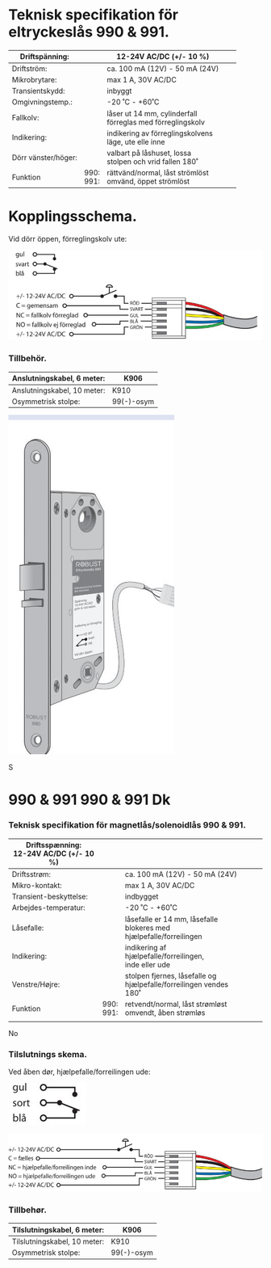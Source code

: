 # Teknisk specifikation för eltryckeslås 990 & 991.

| Driftspänning:      |              | 12-24V AC/DC (+/- 10 %)                                       |  |  |
|---------------------|--------------|---------------------------------------------------------------|--|--|
| Driftström:         |              | ca. 100 mA (12V) - 50 mA (24V)                                |  |  |
| Mikrobrytare:       |              | max 1 A, 30V AC/DC                                            |  |  |
| Transientskydd:     |              | inbyggt                                                       |  |  |
| Omgivningstemp.:    |              | -20 ˚C - +60˚C                                                |  |  |
| Fallkolv:           |              | låser ut 14 mm, cylinderfall<br>förreglas med förreglingskolv |  |  |
| Indikering:         |              | indikering av förreglingskolvens<br>läge, ute elle inne       |  |  |
| Dörr vänster/höger: |              | valbart på låshuset, lossa<br>stolpen och vrid fallen 180˚    |  |  |
| Funktion            | 990:<br>991: | rättvänd/normal, låst strömlöst<br>omvänd, öppet strömlöst    |  |  |

# Kopplingsschema.

Vid dörr öppen, förreglingskolv ute:

![](_page_0_Figure_5.jpeg)

### Tillbehör.

| Anslutningskabel, 6 meter:  | K906       |
|-----------------------------|------------|
| Anslutningskabel, 10 meter: | K910       |
| Osymmetrisk stolpe:         | 99(-)-osym |

![](_page_0_Picture_8.jpeg)

S

# 990 & 991 990 & 991 Dk

### Teknisk specifikation för magnetlås/solenoidlås 990 & 991.

| Driftsspænning:<br>12-24V AC/DC (+/- 10 %) |              |                                                                        |  |  |  |
|--------------------------------------------|--------------|------------------------------------------------------------------------|--|--|--|
| Driftsstrøm:                               |              | ca. 100 mA (12V) - 50 mA (24V)                                         |  |  |  |
| Mikro-kontakt:                             |              | max 1 A, 30V AC/DC                                                     |  |  |  |
| Transient-beskyttelse:                     |              | indbygget                                                              |  |  |  |
| Arbejdes-temperatur:                       |              | -20 ˚C - +60˚C                                                         |  |  |  |
| Låsefalle:                                 |              | låsefalle er 14 mm, låsefalle<br>blokeres med hjælpefalle/forreilingen |  |  |  |
| Indikering:                                |              | indikering af hjælpefalle/forreilingen,<br>inde eller ude              |  |  |  |
| Venstre/Højre:                             |              | stolpen fjernes, låsefalle og<br>hjælpefalle/forreilingen vendes 180˚  |  |  |  |
| Funktion                                   | 990:<br>991: | retvendt/normal, låst strømløst<br>omvendt, åben strømløs              |  |  |  |
|                                            |              |                                                                        |  |  |  |

No

### Tilslutnings skema.

Ved åben dør, hjælpefalle/forreilingen ude:

![](_page_0_Figure_14.jpeg)

![](_page_0_Figure_15.jpeg)

### Tillbehør.

| Tilslutningskabel, 6 meter:  | K906       |
|------------------------------|------------|
| Tilslutningskabel, 10 meter: | K910       |
| Osymmetrisk stolpe:          | 99(-)-osym |